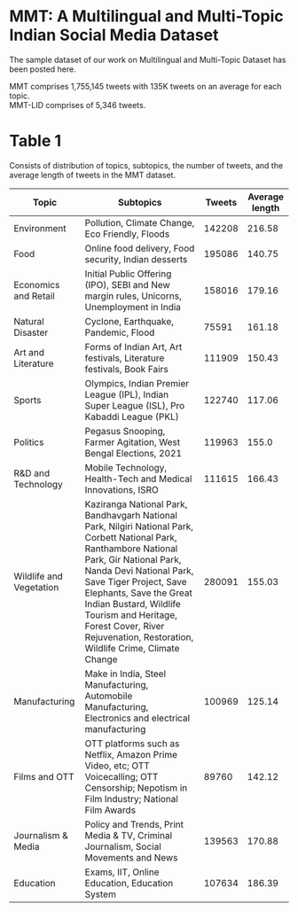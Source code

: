 # MMT: A Multilingual and Multi-Topic Indian Social Media Dataset
The sample dataset of our work on Multilingual and Multi-Topic Dataset has been posted here.

MMT comprises 1,755,145 tweets with 135K tweets on an average for each topic.      
MMT-LID comprises of 5,346 tweets.        


# Table 1
Consists of distribution of topics, subtopics, the number of tweets, and the average length of tweets in the MMT dataset.

| Topic                   | Subtopics                                                                                                                                                                                                                                                                                                                                                 | Tweets | Average length |
| ----------------------- | --------------------------------------------------------------------------------------------------------------------------------------------------------------------------------------------------------------------------------------------------------------------------------------------------------------------------------------------------------- | ------ | -------------- |
| Environment             | Pollution, Climate Change, Eco Friendly, Floods                                                                                                                                                                                                                                                                                                           | 142208 | 216.58         |
| Food                    | Online food delivery, Food security, Indian desserts                                                                                                                                                                                                                                                                                                      | 195086 | 140.75         |
| Economics and Retail    | Initial Public Offering (IPO), SEBI and New margin rules, Unicorns, Unemployment in India                                                                                                                                                                                                                                                                 | 158016 | 179.16         |
| Natural Disaster        | Cyclone, Earthquake, Pandemic, Flood                                                                                                                                                                                                                                                                                                                      | 75591  | 161.18         |
| Art and Literature      | Forms of Indian Art, Art festivals, Literature festivals, Book Fairs                                                                                                                                                                                                                                                                                      | 111909 | 150.43         |
| Sports                  | Olympics, Indian Premier League (IPL), Indian Super League (ISL), Pro Kabaddi League (PKL)                                                                                                                                                                                                                                                                | 122740 | 117.06         |
| Politics                | Pegasus Snooping, Farmer Agitation, West Bengal Elections, 2021                                                                                                                                                                                                                                                                                           | 119963 | 155.0          |
| R&D and Technology      | Mobile Technology, Health-Tech and Medical Innovations, ISRO                                                                                                                                                                                                                                                                                              | 111615 | 166.43         |
| Wildlife and Vegetation | Kaziranga National Park, Bandhavgarh National Park, Nilgiri National Park, Corbett National Park, Ranthambore National Park, Gir National Park, Nanda Devi National Park, Save Tiger Project, Save Elephants, Save the Great Indian Bustard, Wildlife Tourism and Heritage, Forest Cover, River Rejuvenation, Restoration, Wildlife Crime, Climate Change | 280091 | 155.03         |
| Manufacturing           | Make in India, Steel Manufacturing, Automobile Manufacturing, Electronics and electrical manufacturing                                                                                                                                                                                                                                                    | 100969  | 125.14         |
| Films and OTT           | OTT platforms such as Netflix, Amazon Prime Video, etc; OTT Voicecalling; OTT Censorship; Nepotism in Film Industry; National Film Awards                                                                                                                                                                                                                 | 89760  | 142.12         |
| Journalism & Media      | Policy and Trends, Print Media & TV, Criminal Journalism, Social Movements and News                                                                                                                                                                                                                                                                       | 139563 | 170.88         |
| Education               | Exams, IIT, Online Education, Education System                                                                                                                                                                                                                                                                                                            | 107634 | 186.39         |
